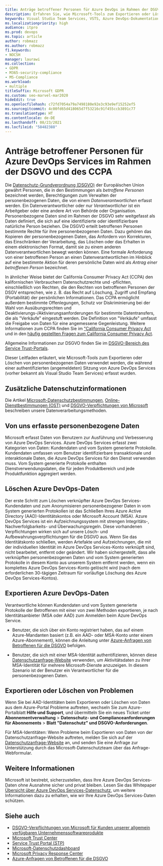 ```yaml
---
title: Anträge betroffener Personen für Azure DevOps im Rahmen der DSGVO und des CCPA
description: Erfahren Sie, wie Microsoft-Tools zum Exportieren oder Löschen von personenbezogenen Daten verwendet werden, die während einer authentifizierten Sitzung von Azure DevOps Services erfasst wurden.
keywords: Visual Studio Team Services, VSTS, Azure DevOps-Dokumentation, Datenschutz, DSGVO, CCPA
ms.localizationpriority: high
audience: itpro
ms.prod: devops
ms.topic: article
author: robmazz
ms.author: robmazz
f1.keywords:
- NOCSH
manager: laurawi
ms.collection:
- GDPR
- M365-security-compliance
- MS-Compliance
ms.workload:
- multiple
titleSuffix: Microsoft GDPR
ms.custom: seo-marvel-mar2020
hideEdit: true
ms.openlocfilehash: c72fd7054a79a7498180e92e3c93e9ef15252ef5
ms.sourcegitcommit: 4c00fd65d418065d7f53216c91f455ccb3891c77
ms.translationtype: HT
ms.contentlocale: de-DE
ms.lasthandoff: 08/23/2021
ms.locfileid: "58482388"
---
```

# <a name="azure-devops-services-data-subject-requests-for-the-gdpr-and-ccpa"></a>Anträge betroffener Personen für Azure DevOps Services im Rahmen der DSGVO und des CCPA

Die [Datenschutz-Grundverordnung (DSGVO)](https://ec.europa.eu/justice/data-protection/reform/index_en.htm) der Europäischen Union gewährt Personen, die in den Bestimmungen als *betroffene Personen* bezeichnet werden, Berechtigungen zum Verwalten der personenbezogenen Daten, die von einem *Datenverantwortlichen* erfasst werden. Ein Datenverantwortlicher oder nur *Verantwortlicher* ist ein Arbeitgeber oder eine andere Art von Behörde oder Organisation. Personenbezogene Daten sind im Rahmen der DSGVO sehr weitgefasst als Daten definiert, die sich auf eine identifizierte oder identifizierbare natürliche Person beziehen. Die DSGVO erteilt betroffenen Personen bestimmte Rechte für ihre personenbezogenen Daten. Dazu gehören das Kopieren der personenbezogenen Daten, das Anfordern von Korrekturen, das Einschränken der Verarbeitung, das Löschen oder das Erhalten in einem elektronischen Format, damit sie zu einem anderen Datenverantwortlichen bewegt werden können. Eine formale Anforderung von einer betroffenen Person an einen Datenverantwortlichen im Hinblick auf eine bestimmte Aktion für deren persönliche Daten wird als *Antrag einer betroffenen Person* bezeichnet.

In ähnlicher Weise bietet der California Consumer Privacy Act (CCPA) den kalifornischen Verbrauchern Datenschutzrechte und -pflichten, einschließlich von Rechten, die den Rechten von betroffenen Personen der DSGV entsprechen, wie z. B. das Recht auf Löschung, Zugriff und Empfang (Portabilität) der persönlichen Informationen.  Das CCPA ermöglicht außerdem bestimmte Offenlegungen, Schutz vor Diskriminierung bei der Wahl von Ausübungsrechten und Deaktivierungs-/Aktivierungsanforderungen für bestimmte Datentransfers, die als "Verkäufe" eingestuft werden. Die Definition von "Verkäufe" umfasst die Freigabe von Daten für eine angemessene Gegenleistung. Weitere Informationen zum CCPA finden Sie im ["California Consumer Privacy Act](offering-ccpa.md) und in den [häufig gestellten Fragen zum California Consumer Privacy Act](ccpa-faq.yml).

Allgemeine Informationen zur DSGVO finden Sie im [DSGVO-Bereich des Service Trust-Portals](https://servicetrust.microsoft.com/ViewPage/GDPRGetStarted).

Dieser Leitfaden erläutert, wie Microsoft-Tools zum Exportieren oder Löschen von personenbezogenen Daten verwendet werden, die während einer authentifizierten (angemeldeten) Sitzung von Azure DevOps Services (vorher bekannt als Visual Studio Team Services) erfasst wurden.

## <a name="additional-privacy-information"></a>Zusätzliche Datenschutzinformationen

Die Artikel [Microsoft-Datenschutzbestimmungen](https://privacy.microsoft.com/privacystatement), [Online-Dienstbestimmungen (OST)](https://www.microsoft.com/licensing/product-licensing/products.aspx) und [DSGVO-Verpflichtungen von Microsoft](/legal/gdpr) beschreiben unsere Datenverarbeitungsmethoden.

## <a name="personal-data-we-collect"></a>Von uns erfasste personenbezogene Daten

Microsoft erfasst Daten von Benutzern zur Ausführung und Verbesserung von Azure DevOps Services. Azure DevOps Services erfasst zwei Kategorien von Daten: Kundendaten und vom System generierte Protokolle. Kundendaten umfassen vom Benutzer identifizierbare transaktionale und interaktionale Daten, die Azure DevOps Services für den Dienst verwenden muss. Vom System generierte Protokolle enthalten Dienstverwendungsdaten, die für jeden Produktbereich und jede Produktfunktion aggregiert werden.

## <a name="delete-azure-devops-data"></a>Löschen Azure DevOps-Daten

Der erste Schritt zum Löschen verknüpfter Azure DevOps Services-Kundendaten und zum Anonymisieren personenbezogener Daten in vom System generierten Protokollen ist das Schließen Ihres Azure Active Directory (AAD)-Identitätskontos oder Microsoft Account (MSA). Azure DevOps Services ist ein Aufzeichnungssystem mit strengen Integritäts-, Nachverfolgbarkeits- und Überwachungsregeln. Diese vorhandenen Verpflichtungen wirken sich auf unsere Lösch- und Aufbewahrungsverpflichtungen für die DSGVO aus. Wenn Sie das Identitätskonto schließen, werden Artefakte und Aufzeichnungen, die mit der individuellen Identität im Azure DevOps Services-Konto verknüpft sind, nicht bearbeitet, entfernt oder geändert. Wir haben sichergestellt, dass alle verknüpften personenbezogenen Daten und vom System generierten Protokolle in diesem Konto aus unserem System entfernt werden, wenn ein komplettes Azure DevOps Services-Konto gelöscht wird (nach dem erforderlichen 30-tägigen Zeitraum für vorläufige Löschung des Azure DevOps Services-Kontos).

## <a name="export-azure-devops-data"></a>Exportieren Azure DevOps-Daten

Verantwortliche können Kundendaten und vom System generierte Protokolle der Betroffenen mit einer von zwei Methoden exportieren, je nach Identitätsanbieter (MSA oder AAD) zum Anmelden beim Azure DevOps Service.

- Benutzer, die sich über ein Konto registriert haben, das auf einem Azure-Mandanten basiert (z.B. ein AAD- oder MSA-Konto unter einem Azure-Abonnement), können die Anleitung unter [Azure-Anfragen von Betroffenen für die DSGVO](gdpr-dsr-azure.md) befolgen.

- Benutzer, die sich mit einer MSA-Identität authentifizieren, können diese [Datenschutzanfrage-Website](https://www.microsoft.com/concern/privacyrequest-msa) verwenden, um Aktivitätsdaten zu ihrer MSA-Identität für mehrere Microsoft-Dienste anzuzeigen. In diesem Szenario ist der Benutzer ein Verantwortlicher für die personenbezogenen Daten.

## <a name="export-or-delete-issues"></a>Exportieren oder Löschen von Problemen

Wenn Sie bei AAD-Identitäten beim Exportieren oder Löschen von Daten aus dem Azure-Portal Probleme auftreten, wechseln Sie zum Azure-Portalblatt **Hilfe und Support**, und übermitteln Sie ein neues Ticket unter **Abonnementverwaltung** > **Datenschutz- und Complianceanforderungen für Abonnements** > **Blatt "Datenschutz" und DSGVO-Anforderungen**.

Für MSA-Identitäten: Wenn Probleme beim Exportieren von Daten von der Datenschutzanfrage-Website auftreten, melden Sie sich auf der [Datenschutzanfrage-Website](https://www.microsoft.com/concern/privacyrequest-msa) an, und senden Sie eine Anfrage zur Unterstützung durch das Microsoft-Datenschutzteam über das Anfrage-Webformular.

## <a name="learn-more"></a>Weitere Informationen

Microsoft ist bestrebt, sicherzustellen, dass Ihre Azure DevOps Services-Daten ohne Ausnahme sicher und privat bleiben. Lesen Sie das Whitepaper [Übersicht über Azure DevOps Services-Datenschutz](/vsts/articles/team-services-security-whitepaper), um weitere Informationen dazu zu erhalten, wie wir Ihre Azure DevOps Services-Daten schützen.

## <a name="see-also"></a>Siehe auch

- [DSGVO-Verpflichtungen von Microsoft für Kunden unserer allgemein verfügbaren Unternehmenssoftwareprodukte](/legal/gdpr)
- [Microsoft Trust Center](https://www.microsoft.com/trust-center/privacy/gdpr-overview)
- [Service Trust Portal (STP)](https://servicetrust.microsoft.com/ViewPage/GDPRGetStarted)
- [Microsoft-Datenschutzdashboard](https://account.microsoft.com/privacy)
- [Microsoft Privacy Response Center](https://aka.ms/userprivacysite)
- [Azure-Anfragen von Betroffenen für die DSGVO](gdpr-dsr-azure.md)
